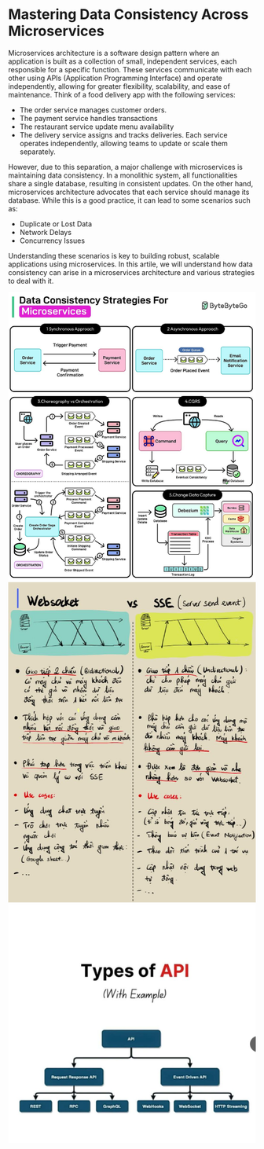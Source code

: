 # Mastering Data Consistency Across Microservices
Microservices architecture is a software design pattern where an application is built as a collection of small, independent services, each responsible for a specific function.
These services communicate with each other using APIs (Application Programming Interface) and operate independently, allowing for greater flexibility, scalability, and ease of maintenance. Think of a food delivery app with the following services:
-   The order service manages customer orders.
- The payment service handles transactions
- The restaurant service update menu availability
- The delivery service assigns and tracks deliveries.
Each service operates independently, allowing teams to update or scale them separately.

However, due to this separation, a major challenge with microservices is maintaining data consistency. In a monolithic system, all functionalities share a single database, resulting in consistent updates. On the other hand, microservices architecture advocates that each service should manage its database. While this is a good practice, it can lead to some scenarios such as:
- Duplicate or Lost Data
- Network Delays
- Concurrency Issues

Understanding these scenarios is key to building robust, scalable applications using microservices. In this artile, we will understand how data consistency can arise in a microservices architecture and various strategies to deal with it.

![alt text](image-149.png)
![alt text](image-150.png)
![alt text](image-151.png)